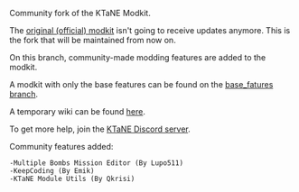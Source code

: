 Community fork of the KTaNE Modkit.

The [original (official) modkit](https://github.com/keeptalkinggame/ktanemodkit) isn't going to receive updates anymore. This is the fork that will be maintained from now on.

On this branch, community-made modding features are added to the modkit.

A modkit with only the base features can be found on the [base_fatures branch](https://github.com/qkrisi/ktanemodkit/tree/base_features).

A temporary wiki can be found [here](https://github.com/keeptalkinggame/ktanemodkit/wiki).

To get more help, join the [KTaNE Discord server](https://discord.gg/ktane).

Community features added:
```
-Multiple Bombs Mission Editor (By Lupo511)
-KeepCoding (By Emik)
-KTaNE Module Utils (By Qkrisi)
```
